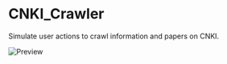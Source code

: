 # CNKI_Crawler
Simulate user actions to crawl information and papers on CNKI.

![Preview](https://github.com/shenxingy/lottery/blob/main/Preview.png)
